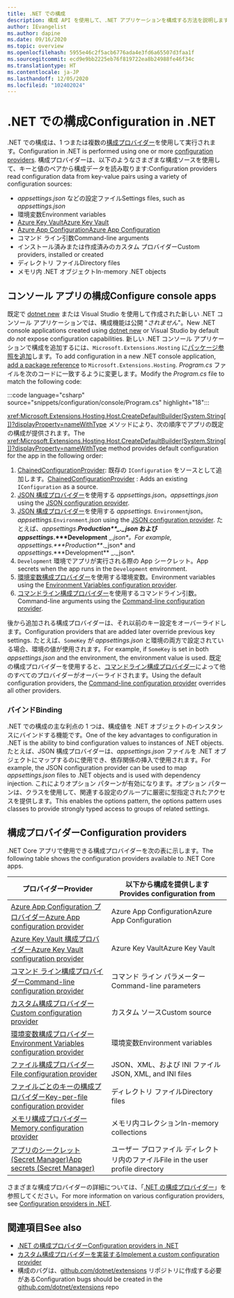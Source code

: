 ```yaml
---
title: .NET での構成
description: 構成 API を使用して、.NET アプリケーションを構成する方法を説明します。
author: IEvangelist
ms.author: dapine
ms.date: 09/16/2020
ms.topic: overview
ms.openlocfilehash: 5955e46c2f5acb6776ada4e3fd6a65507d3faa1f
ms.sourcegitcommit: ecd9e9bb2225eb76f819722ea8b24988fe46f34c
ms.translationtype: HT
ms.contentlocale: ja-JP
ms.lasthandoff: 12/05/2020
ms.locfileid: "102402024"
---
```

# <a name="configuration-in-net"></a><span data-ttu-id="c2802-103">.NET での構成</span><span class="sxs-lookup"><span data-stu-id="c2802-103">Configuration in .NET</span></span>

<span data-ttu-id="c2802-104">.NET での構成は、1 つまたは複数の[構成プロバイダー](#configuration-providers)を使用して実行されます。</span><span class="sxs-lookup"><span data-stu-id="c2802-104">Configuration in .NET is performed using one or more [configuration providers](#configuration-providers).</span></span> <span data-ttu-id="c2802-105">構成プロバイダーは、以下のようなさまざまな構成ソースを使用して、キーと値のペアから構成データを読み取ります:</span><span class="sxs-lookup"><span data-stu-id="c2802-105">Configuration providers read configuration data from key-value pairs using a variety of configuration sources:</span></span>

- <span data-ttu-id="c2802-106">*appsettings.json* などの設定ファイル</span><span class="sxs-lookup"><span data-stu-id="c2802-106">Settings files, such as *appsettings.json*</span></span>
- <span data-ttu-id="c2802-107">環境変数</span><span class="sxs-lookup"><span data-stu-id="c2802-107">Environment variables</span></span>
- [<span data-ttu-id="c2802-108">Azure Key Vault</span><span class="sxs-lookup"><span data-stu-id="c2802-108">Azure Key Vault</span></span>](/azure/key-vault/general/overview)
- [<span data-ttu-id="c2802-109">Azure App Configuration</span><span class="sxs-lookup"><span data-stu-id="c2802-109">Azure App Configuration</span></span>](/azure/azure-app-configuration/overview)
- <span data-ttu-id="c2802-110">コマンド ライン引数</span><span class="sxs-lookup"><span data-stu-id="c2802-110">Command-line arguments</span></span>
- <span data-ttu-id="c2802-111">インストール済みまたは作成済みのカスタム プロバイダー</span><span class="sxs-lookup"><span data-stu-id="c2802-111">Custom providers, installed or created</span></span>
- <span data-ttu-id="c2802-112">ディレクトリ ファイル</span><span class="sxs-lookup"><span data-stu-id="c2802-112">Directory files</span></span>
- <span data-ttu-id="c2802-113">メモリ内 .NET オブジェクト</span><span class="sxs-lookup"><span data-stu-id="c2802-113">In-memory .NET objects</span></span>

## <a name="configure-console-apps"></a><span data-ttu-id="c2802-114">コンソール アプリの構成</span><span class="sxs-lookup"><span data-stu-id="c2802-114">Configure console apps</span></span>

<span data-ttu-id="c2802-115">既定で [dotnet new](../tools/dotnet-new.md) または Visual Studio を使用して作成された新しい .NET コンソール アプリケーションでは、構成機能は公開 "*されません*"。</span><span class="sxs-lookup"><span data-stu-id="c2802-115">New .NET console applications created using [dotnet new](../tools/dotnet-new.md) or Visual Studio by default *do not* expose configuration capabilities.</span></span> <span data-ttu-id="c2802-116">新しい .NET コンソール アプリケーションで構成を追加するには、`Microsoft.Extensions.Hosting` に[パッケージ参照を追加](../tools/dotnet-add-package.md)します。</span><span class="sxs-lookup"><span data-stu-id="c2802-116">To add configuration in a new .NET console application, [add a package reference](../tools/dotnet-add-package.md) to `Microsoft.Extensions.Hosting`.</span></span> <span data-ttu-id="c2802-117">*Program.cs* ファイルを次のコードに一致するように変更します。</span><span class="sxs-lookup"><span data-stu-id="c2802-117">Modify the *Program.cs* file to match the following code:</span></span>

:::code language="csharp" source="snippets/configuration/console/Program.cs" highlight="18":::

<span data-ttu-id="c2802-118"><xref:Microsoft.Extensions.Hosting.Host.CreateDefaultBuilder(System.String[])?displayProperty=nameWithType> メソッドにより、次の順序でアプリの既定の構成が提供されます。</span><span class="sxs-lookup"><span data-stu-id="c2802-118">The <xref:Microsoft.Extensions.Hosting.Host.CreateDefaultBuilder(System.String[])?displayProperty=nameWithType> method provides default configuration for the app in the following order:</span></span>

1. <span data-ttu-id="c2802-119">[ChainedConfigurationProvider](xref:Microsoft.Extensions.Configuration.ChainedConfigurationSource): 既存の `IConfiguration` をソースとして追加します。</span><span class="sxs-lookup"><span data-stu-id="c2802-119">[ChainedConfigurationProvider](xref:Microsoft.Extensions.Configuration.ChainedConfigurationSource) : Adds an existing `IConfiguration` as a source.</span></span>
1. <span data-ttu-id="c2802-120">[JSON 構成プロバイダー](configuration-providers.md#file-configuration-provider)を使用する *appsettings.json*。</span><span class="sxs-lookup"><span data-stu-id="c2802-120">*appsettings.json* using the [JSON configuration provider](configuration-providers.md#file-configuration-provider).</span></span>
1. <span data-ttu-id="c2802-121">[JSON 構成プロバイダー](configuration-providers.md#file-configuration-provider)を使用する *appsettings.* `Environment`*json*。</span><span class="sxs-lookup"><span data-stu-id="c2802-121">*appsettings.*`Environment`*.json* using the [JSON configuration provider](configuration-providers.md#file-configuration-provider).</span></span> <span data-ttu-id="c2802-122">たとえば、*appsettings*.***Production\*\*_._json* および *appsettings*.\*\*\*Development** _._json\*。</span><span class="sxs-lookup"><span data-stu-id="c2802-122">For example, *appsettings*.***Production\*\*_._json* and *appsettings*.\*\*\*Development** _._json\*.</span></span>
1. <span data-ttu-id="c2802-123">`Development` 環境でアプリが実行される際の App シークレット。</span><span class="sxs-lookup"><span data-stu-id="c2802-123">App secrets when the app runs in the `Development` environment.</span></span>
1. <span data-ttu-id="c2802-124">[環境変数構成プロバイダー](configuration-providers.md#environment-variable-configuration-provider)を使用する環境変数。</span><span class="sxs-lookup"><span data-stu-id="c2802-124">Environment variables using the [Environment Variables configuration provider](configuration-providers.md#environment-variable-configuration-provider).</span></span>
1. <span data-ttu-id="c2802-125">[コマンドライン構成プロバイダー](configuration-providers.md#command-line-configuration-provider)を使用するコマンドライン引数。</span><span class="sxs-lookup"><span data-stu-id="c2802-125">Command-line arguments using the [Command-line configuration provider](configuration-providers.md#command-line-configuration-provider).</span></span>

<span data-ttu-id="c2802-126">後から追加される構成プロバイダーは、それ以前のキー設定をオーバーライドします。</span><span class="sxs-lookup"><span data-stu-id="c2802-126">Configuration providers that are added later override previous key settings.</span></span> <span data-ttu-id="c2802-127">たとえば、`SomeKey` が *appsettings.json* と環境の両方で設定されている場合、環境の値が使用されます。</span><span class="sxs-lookup"><span data-stu-id="c2802-127">For example, if `SomeKey` is set in both *appsettings.json* and the environment, the environment value is used.</span></span> <span data-ttu-id="c2802-128">既定の構成プロバイダーを使用すると、[コマンドライン構成プロバイダー](configuration-providers.md#command-line-configuration-provider)によって他のすべてのプロバイダーがオーバーライドされます。</span><span class="sxs-lookup"><span data-stu-id="c2802-128">Using the default configuration providers, the [Command-line configuration provider](configuration-providers.md#command-line-configuration-provider) overrides all other providers.</span></span>

### <a name="binding"></a><span data-ttu-id="c2802-129">バインド</span><span class="sxs-lookup"><span data-stu-id="c2802-129">Binding</span></span>

<span data-ttu-id="c2802-130">.NET での構成の主な利点の 1 つは、構成値を .NET オブジェクトのインスタンスにバインドする機能です。</span><span class="sxs-lookup"><span data-stu-id="c2802-130">One of the key advantages to configuration in .NET is the ability to bind configuration values to instances of .NET objects.</span></span> <span data-ttu-id="c2802-131">たとえば、JSON 構成プロバイダーは、*appsettings.json* ファイルを .NET オブジェクトにマップするのに使用でき、依存関係の挿入で使用されます。</span><span class="sxs-lookup"><span data-stu-id="c2802-131">For example, the JSON configuration provider can be used to map *appsettings.json* files to .NET objects and is used with dependency injection.</span></span> <span data-ttu-id="c2802-132">これによりオプション パターンが有効になります。オプション パターンは、クラスを使用して、関連する設定のグループに厳密に型指定されたアクセスを提供します。</span><span class="sxs-lookup"><span data-stu-id="c2802-132">This enables the options pattern, the options pattern uses classes to provide strongly typed access to groups of related settings.</span></span>

## <a name="configuration-providers"></a><span data-ttu-id="c2802-133">構成プロバイダー</span><span class="sxs-lookup"><span data-stu-id="c2802-133">Configuration providers</span></span>

<span data-ttu-id="c2802-134">.NET Core アプリで使用できる構成プロバイダーを次の表に示します。</span><span class="sxs-lookup"><span data-stu-id="c2802-134">The following table shows the configuration providers available to .NET Core apps.</span></span>

| <span data-ttu-id="c2802-135">プロバイダー</span><span class="sxs-lookup"><span data-stu-id="c2802-135">Provider</span></span>                                                                                                               | <span data-ttu-id="c2802-136">以下から構成を提供します</span><span class="sxs-lookup"><span data-stu-id="c2802-136">Provides configuration from</span></span>        |
|------------------------------------------------------------------------------------------------------------------------|------------------------------------|
| [<span data-ttu-id="c2802-137">Azure App Configuration プロバイダー</span><span class="sxs-lookup"><span data-stu-id="c2802-137">Azure App configuration provider</span></span>](/azure/azure-app-configuration/quickstart-aspnet-core-app)                          | <span data-ttu-id="c2802-138">Azure App Configuration</span><span class="sxs-lookup"><span data-stu-id="c2802-138">Azure App Configuration</span></span>            |
| [<span data-ttu-id="c2802-139">Azure Key Vault 構成プロバイダー</span><span class="sxs-lookup"><span data-stu-id="c2802-139">Azure Key Vault configuration provider</span></span>](/azure/key-vault/general/tutorial-net-virtual-machine)                        | <span data-ttu-id="c2802-140">Azure Key Vault</span><span class="sxs-lookup"><span data-stu-id="c2802-140">Azure Key Vault</span></span>                    |
| [<span data-ttu-id="c2802-141">コマンド ライン構成プロバイダー</span><span class="sxs-lookup"><span data-stu-id="c2802-141">Command-line configuration provider</span></span>](configuration-providers.md#command-line-configuration-provider)                  | <span data-ttu-id="c2802-142">コマンド ライン パラメーター</span><span class="sxs-lookup"><span data-stu-id="c2802-142">Command-line parameters</span></span>            |
| [<span data-ttu-id="c2802-143">カスタム構成プロバイダー</span><span class="sxs-lookup"><span data-stu-id="c2802-143">Custom configuration provider</span></span>](custom-configuration-provider.md)                                                      | <span data-ttu-id="c2802-144">カスタム ソース</span><span class="sxs-lookup"><span data-stu-id="c2802-144">Custom source</span></span>                      |
| [<span data-ttu-id="c2802-145">環境変数構成プロバイダー</span><span class="sxs-lookup"><span data-stu-id="c2802-145">Environment Variables configuration provider</span></span>](configuration-providers.md#environment-variable-configuration-provider) | <span data-ttu-id="c2802-146">環境変数</span><span class="sxs-lookup"><span data-stu-id="c2802-146">Environment variables</span></span>              |
| [<span data-ttu-id="c2802-147">ファイル構成プロバイダー</span><span class="sxs-lookup"><span data-stu-id="c2802-147">File configuration provider</span></span>](configuration-providers.md#file-configuration-provider)                                  | <span data-ttu-id="c2802-148">JSON、XML、および INI ファイル</span><span class="sxs-lookup"><span data-stu-id="c2802-148">JSON, XML, and INI files</span></span>           |
| [<span data-ttu-id="c2802-149">ファイルごとのキーの構成プロバイダー</span><span class="sxs-lookup"><span data-stu-id="c2802-149">Key-per-file configuration provider</span></span>](configuration-providers.md#key-per-file-configuration-provider)                  | <span data-ttu-id="c2802-150">ディレクトリ ファイル</span><span class="sxs-lookup"><span data-stu-id="c2802-150">Directory files</span></span>                    |
| [<span data-ttu-id="c2802-151">メモリ構成プロバイダー</span><span class="sxs-lookup"><span data-stu-id="c2802-151">Memory configuration provider</span></span>](configuration-providers.md#memory-configuration-provider)                              | <span data-ttu-id="c2802-152">メモリ内コレクション</span><span class="sxs-lookup"><span data-stu-id="c2802-152">In-memory collections</span></span>              |
| [<span data-ttu-id="c2802-153">アプリのシークレット (Secret Manager)</span><span class="sxs-lookup"><span data-stu-id="c2802-153">App secrets (Secret Manager)</span></span>](/aspnet/core/security/app-secrets)                                                      | <span data-ttu-id="c2802-154">ユーザー プロファイル ディレクトリ内のファイル</span><span class="sxs-lookup"><span data-stu-id="c2802-154">File in the user profile directory</span></span> |

<span data-ttu-id="c2802-155">さまざまな構成プロバイダーの詳細については、「[.NET の構成プロバイダー](configuration-providers.md)」を参照してください。</span><span class="sxs-lookup"><span data-stu-id="c2802-155">For more information on various configuration providers, see [Configuration providers in .NET](configuration-providers.md).</span></span>

## <a name="see-also"></a><span data-ttu-id="c2802-156">関連項目</span><span class="sxs-lookup"><span data-stu-id="c2802-156">See also</span></span>

- [<span data-ttu-id="c2802-157">.NET の構成プロバイダー</span><span class="sxs-lookup"><span data-stu-id="c2802-157">Configuration providers in .NET</span></span>](configuration-providers.md)
- [<span data-ttu-id="c2802-158">カスタム構成プロバイダーを実装する</span><span class="sxs-lookup"><span data-stu-id="c2802-158">Implement a custom configuration provider</span></span>](custom-configuration-provider.md)
- <span data-ttu-id="c2802-159">構成のバグは、[github.com/dotnet/extensions](https://github.com/dotnet/extensions/issues) リポジトリに作成する必要がある</span><span class="sxs-lookup"><span data-stu-id="c2802-159">Configuration bugs should be created in the [github.com/dotnet/extensions](https://github.com/dotnet/extensions/issues) repo</span></span>
